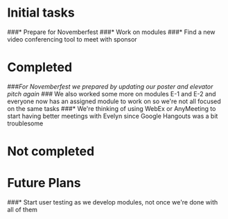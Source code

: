 # Initial tasks
###* Prepare for Novemberfest
###* Work on modules
###* Find a new video conferencing tool to meet with sponsor

# Completed
###*For Novemberfest we prepared by updating our poster and elevator pitch again 
###* We also worked some more on modules E-1 and E-2 and everyone now has an assigned module to work on so we're not all focused on the same tasks
###* We're thinking of using WebEx or AnyMeeting to start having better meetings with Evelyn since Google Hangouts was a bit troublesome

# Not completed
###

# Future Plans
###* Start user testing as we develop modules, not once we're done with all of them
